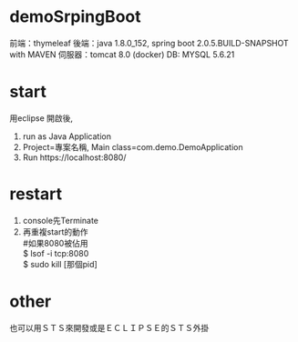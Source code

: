# demoSrpingBoot
前端：thymeleaf 
後端：java 1.8.0_152, spring boot 2.0.5.BUILD-SNAPSHOT with MAVEN
伺服器：tomcat 8.0 (docker)
DB: MYSQL 5.6.21


# start
用eclipse 開啟後, 
1. run as Java Application
2. Project=專案名稱, Main class=com.demo.DemoApplication
3. Run
https://localhost:8080/
# restart
1. console先Terminate
2. 再重複start的動作 <br>
#如果8080被佔用<br>
$ lsof -i tcp:8080 <br>
$ sudo kill [那個pid] <br>

# other
也可以用ＳＴＳ來開發或是ＥＣＬＩＰＳＥ的ＳＴＳ外掛
